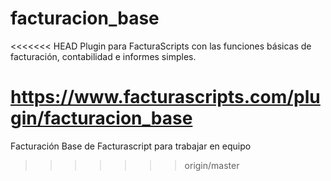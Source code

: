 # facturacion_base
<<<<<<< HEAD
Plugin para FacturaScripts con las funciones básicas de facturación, contabilidad e informes simples.

https://www.facturascripts.com/plugin/facturacion_base
=======
Facturación Base de Facturascript  para trabajar en equipo
>>>>>>> origin/master
